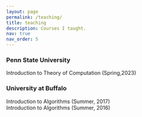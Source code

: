 ```yaml
---
layout: page
permalink: /teaching/
title: teaching
description: Courses I taught.
nav: true
nav_order: 5
---
```


### Penn State University
Introduction to Theory of Computation (Spring,2023)

### University at Buffalo
Introduction to Algorithms (Summer, 2017)  
Introduction to Algorithms (Summer, 2016)



<!-- 
For now, this page is assumed to be a static description of your courses. You can convert it to a collection similar to `_projects/` so that you can have a dedicated page for each course.

Organize your courses by years, topics, or universities, however you like!
-->